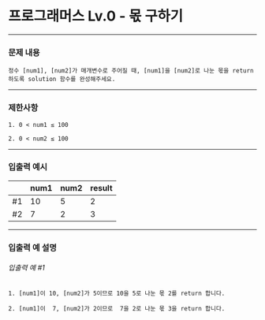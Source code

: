 # 프로그래머스 Lv.0 -  몫 구하기

--------------------

### 문제 내용

    정수 [num1], [num2]가 매개변수로 주어질 때, [num1]을 [num2]로 나눈 몫을 return 하도록 solution 함수를 완성해주세요.
*****
### 제한사항

    1. 0 < num1 ≤ 100

    2. 0 < num2 ≤ 100

*****
### 입출력 예시

|    | num1 | num2 | result |
|----|------|------|--------|
| #1 | 10   | 5    | 2      |
| #2 | 7    | 2    | 3      |

*****

### 입출력 예 설명
###### 입출력 예 #1
    1. [num1]이 10, [num2]가 5이므로 10을 5로 나눈 몫 2를 return 합니다.

    2. [num1]이  7, [num2]가 2이므로  7을 2로 나눈 몫 3을 return 합니다.
